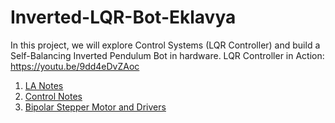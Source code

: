 # Inverted-LQR-Bot-Eklavya
In this project, we will explore Control Systems (LQR Controller) and build a Self-Balancing Inverted Pendulum Bot in hardware. LQR Controller in Action: https://youtu.be/9dd4eDvZAoc <br>
1. [LA Notes](Notes/Mahesh/LA_Notes_Mahesh.md)
2. [Control Notes](Notes/Vedant/Control_Bootcamp_Vedant.md)
3. [Bipolar Stepper Motor and Drivers](Notes/Vedant/Bipolar_Stepper_Motor.md)
